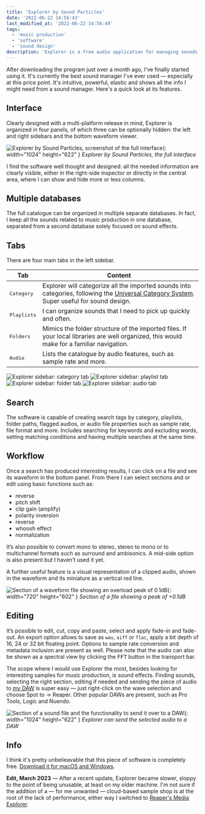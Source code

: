 ```yaml
---
title: 'Explorer by Sound Particles'
date: '2022-06-22 14:56:43'
last_modified_at: '2022-06-22 14:56:49'
tags:
  - 'music production'
  - 'software'
  - 'sound design'
description: 'Explorer is a free audio application for managing sounds. Working with mono, stereo and surround, it can find, organize, edit and integrate files in a DAW.'
---
```

After downloading the program just over a month ago, I've finally started using it. It's currently the best sound manager I've ever used — especially at this price point. It's intuitive, powerful, elastic and shows all the info I might need from a sound manager. Here's a quick look at its features.

## Interface

Clearly designed with a multi-platform release in mind, Explorer is organized in four panels, of which three can be optionally hidden: the left and right sidebars and the bottom waveform viewer.

![Explorer by Sound Particles, screenshot of the full interface](/assets/images/explorer-interface.jpeg){: width="1024" height="622" }
*Explorer by Sound Particles, the full interface*

I find the software well thought and designed: all the needed information are clearly visible, either in the right-side inspector or directly in the central area, where I can show and hide more or less columns.

## Multiple databases

The full catalogue can be organized in multiple separate databases. In fact, I keep all the sounds related to music production in one database, separated from a second database solely focused on sound effects.

## Tabs

There are four main tabs in the left sidebar.

| Tab       | Content                                                      |
| --------- | ------------------------------------------------------------ |
| <kbd>Category</kbd>  | Explorer will categorize all the imported sounds into categories, following the [Universal Category System](https://universalcategorysystem.com/). Super useful for sound design. |
| <kbd>Playlists</kbd> | I can organize sounds that I need to pick up quickly and often. |
| <kbd>Folders</kbd>   | Mimics the folder structure of the imported files. If your local libraries are well organized, this would make for a familiar navigation. |
| <kbd>Audio</kbd>     | Lists the catalogue by audio features, such as sample rate and more. |

![Explorer sidebar: category tab](/assets/images/explorer-sidebar-category.png)
![Explorer sidebar: playlist tab](/assets/images/explorer-sidebar-playlist.png)
![Explorer sidebar: folder tab](/assets/images/explorer-sidebar-folder.png)
![Explorer sidebar: audio tab](/assets/images/explorer-sidebar-audio.png)

## Search

The software is capable of creating search tags by category, playlists, folder paths, flagged audios, or audio file properties such as sample rate, file format and more. Includes searching for keywords and excluding words, setting matching conditions and having multiple searches at the same time.

## Workflow

Once a search has produced interesting results, I can click on a file and see its waveform in the bottom panel. From there I can select sections and or edit using basic functions such as: 

- reverse
- pitch shift
- clip gain (amplify)
- polarity inversion
- reverse
- whoosh effect
- normalization

It’s also possible to convert mono to stereo, stereo to mono or to multichannel formats such as surround and ambisonics. A mid-side option is also present but I haven’t used it yet.

A further useful feature is a visual representation of a clipped audio, shown in the waveform and its miniature as a vertical red line.

![Section of a waveform file showing an overload peak of 0.1dB](/assets/images/explorer-peak-over.png){: width="720" height="602" }
*Section of a file showing a peak of +0.1dB*

## Editing

It’s possible to edit, cut, copy and paste, select and apply fade-in and fade-out. An export option allows to save as `wav`, `aiff` or `flac`, apply a bit depth of 16, 24 or 32 bit floating point. Options to sample rate conversion and metadata inclusion are present as well.  Please note that the audio can also be shown as a spectral view by clicking the <kbd>FFT</kbd> button in the transport bar.

The scope where I would use Explorer the most, besides looking for interesting samples for music production, is sound effects. Finding sounds, selecting the right section, editing if needed and sending the piece of audio to [my DAW](/blog/daw-from-logic-to-pro-tools-to-reaper-part-1/) is super easy — just right-click on the wave selection and choose Spot to → Reaper. Other popular DAWs are present, such as Pro Tools, Logic and Nuendo.

![Section of a sound file and the functionality to send it over to a DAW](/assets/images/explorer-send-to-daw.png){: width="1024" height="622" }
*Explorer can send the selected audio to a DAW*

## Info

I think it's pretty unbelieavable that this piece of software is completely free. [Download it for macOS and Windows](https://soundparticles.com/products/explorer).

<aside class="warning">
  <p><strong>Edit, March 2023</strong> — After a recent update, Explorer became slower, sloppy to the point of being unusable, at least on my older machine. I'm not sure if the addition of a — for me unwanted — cloud-based sample shop is at the root of the lack of performance, either way I switched to <a href="https://www.youtube.com/watch?v=zwTzHOedfYg">Reaper's Media Explorer</a>.</p>
</aside>